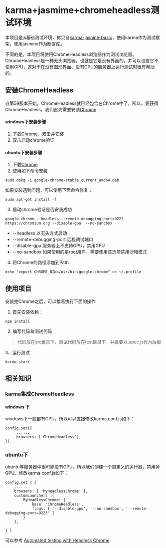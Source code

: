 # karma+jasmime+chromeheadless测试环境

本项目是js基础测试环境，拷贝自[karma-jasnine-basic](karma-jasmine-basic)，使用karma作为测试框架，使用jasmine作为断言库。

不同的是，本项目将使用ChromeHeadless浏览器作为测试浏览器。ChromeHeadless是一种无头浏览器，也就是它是没有界面的，并可以设置它不使用GPU，这对于在没有图形界面、没有GPU的服务器上运行测试时很有帮助的。


## 安装ChromeHeadless

自第59版本开始，ChromeHeadless就已经包含在Chrome中了，所以，要获得ChromeHeadless，我们首先需要安装[Chrome](https://www.google.cn/chrome/browser/desktop/index.html).

#### windows下安装步骤

1. 下载[Chrome](https://www.google.cn/chrome/browser/desktop/index.html)，双击并安装
2. 双击启动chrome验证

#### ubuntu下安装步骤

1. 下载[Chrome](https://www.google.cn/chrome/browser/desktop/index.html)
2. 使用如下命令安装
```
sudo dpkg -i google-chrome-stable_current_amd64.deb 
```
如果安装遇到问题，可以使用下面命令修复：
```text
sudo apt-get install -f
```

3. 启动chrome验证是否安装成功
```text
google-chrome --headless --remote-debugging-port=9222 https://chromium.org --disable-gpu  --no-sandbox
```
*  --headless 以无头方式启动
*  --remote-debugging-port 远程调试端口
*  --disable-gpu 服务器上不支持GPU，禁用GPU
*  --no-sandbox 如果使用的是root用户，需要使用该选项禁用沙箱模式

4. 将Chrome的路径添加到Path
```text
echo "export CHROME_BIN=/usr/bin/google-chrome" >> ~/.profile
```

## 使用项目

安装完Chrome之后，可以接着执行下面的操作

1. 首先安装依赖：

```
npm install
```

2. 编写代码和测试代码

> 代码放在src目录下，测试代码放在test目录下，并且要以.spec.js作为后缀

3、运行测试

```
karma start
```

## 相关知识

### karma集成ChromeHeadless

#### windows 下

windows下一般都有GPU，所以可以直接修改karma.conf.js如下：

```text
config.set({
     ......
     browsers: ['ChromeHeadless'],
})
```

### ubuntu下

ubuntu等服务器中很可能没有GPU，所以我们创建一个自定义的运行器，禁用掉GPU。修改karma.conf.js如下：

```
config.set ( {
    ......
	browsers: [ 'MyHeadlessChrome' ],
	customLaunchers :{
		MyHeadlessChrome: {
			base: 'ChromeHeadless',
			flags: [ '--disable-gpu', '--no-sandbox', '--remote-debugging-port=9223' ]
		}
	},

} )
```

可以参考
[Automated testing with Headless Chrome](https://developers.google.com/web/updates/2017/06/headless-karma-mocha-chai)

### 